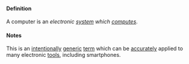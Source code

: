 #### Definition

A computer is an *electronic [system](https://github.com/gcassel/Modular-Organization-Terminology/blob/master/terms/system.md) which [computes](https://github.com/gcassel/Modular-Organization-Terminology/blob/master/terms/compute.md)*.

#### Notes

This is an [intentionally](https://github.com/gcassel/Modular-Organization-Terminology/blob/master/terms/intention.md) [generic](https://github.com/gcassel/Modular-Organization-Terminology/blob/master/terms/generic.md) [term](https://github.com/gcassel/Modular-Organization-Terminology/blob/master/terms/term.md) which can be [accurately](https://github.com/gcassel/Modular-Organization-Terminology/blob/master/terms/accuracy.md) applied to many electronic [tools](https://github.com/gcassel/Modular-Organization-Terminology/blob/master/terms/tool.md), including smartphones.
